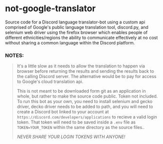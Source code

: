 # not-google-translator
Source code for a Discord language translator-bot using a custom api comprised of Google's public language translation tool, discord.py, and selenium web driver using the firefox browser which enables people of different ethnicities/regions the ability to communicate effectively at no cost without sharing a common language within the Discord platform.


### NOTES:
>It's a little slow as it needs to allow the translation to happen via browser before returning the results
>and sending the results back to the calling Discord server. The alternative would be to pay for access to Google's cloud translation api.
>
>This is not meant to be downloaded form git as an application in whole, but rather to make the source code public. Token not included. To run this bot as your own, you need to install selenium and gecko driver, decko driver needs to be added to path, and you will need to create a Discord bot linked to your account at `https://discord.com/developers/applications` to recieve a valid login token. That token will need to be saved inside a `.env` file as `TOKEN=YOUR_TOKEN` within the same directory as the source files..
>
>*NEVER SHARE YOUR LOGIN TOKENS WITH ANYONE!*

